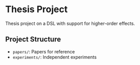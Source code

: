 # Thesis Project

Thesis project on a DSL with support for higher-order effects.

## Project Structure

* `papers/`: Papers for reference
* `experiments/`: Independent experiments
